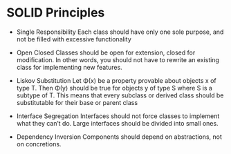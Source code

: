 # SOLID Principles

- Single Responsibility
Each class should have only one sole purpose, and not be filled with excessive functionality

- Open Closed
Classes should be open for extension, closed for modification.
In other words, you should not have to rewrite an existing class for implementing new features.

- Liskov Substitution
Let Φ(x) be a property provable about objects x of type T. Then Φ(y) should be true for objects y of type S where S is a subtype of T.
This means that every subclass or derived class should be substitutable for their base or parent class

- Interface Segregation
Interfaces should not force classes to implement what they can’t do.
Large interfaces should be divided into small ones.

- Dependency Inversion
Components should depend on abstractions, not on concretions.
